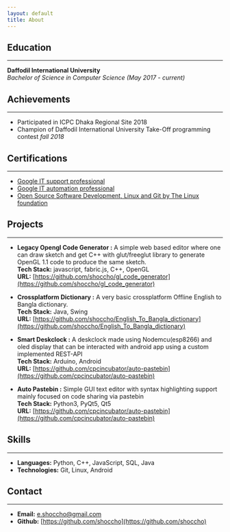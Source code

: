 ```yaml
---
layout: default
title: About
---
```


## **Education**
---
**Daffodil International University** <br />
*Bachelor of Science in Computer Science (May 2017 - current)* <br />


## **Achievements**
---
* Participated in ICPC Dhaka Regional Site 2018
* Champion of Daffodil International University Take-Off programming contest *fall 2018*

## **Certifications**
---
* [Google IT support professional](https://coursera.org/share/2261e7200fa3c2c724c0f16ee232af3f)
* [Google IT automation professional](https://coursera.org/share/327661b12ac88e6988416749b7b561b3)
* [Open Source Software Development, Linux and Git by The Linux foundation](https://coursera.org/share/901943015a3ff177243869d5c072f771)

## **Projects**
---


* **Legacy Opengl Code Generator :** A simple web based editor where one can draw sketch and get C++ with glut/freeglut library to generate OpenGL 1.1 code to produce the same sketch. <br />
**Tech Stack:** javascript, fabric.js, C++, OpenGL  <br />
**URL:** [https://github.com/shoccho/gl_code_generator](https://github.com/shoccho/gl_code_generator) 


* **Crossplatform Dictionary :** A very basic crossplatform Offline English to Bangla dictionary.  <br />
**Tech Stack:** Java, Swing  <br />
**URL:** [https://github.com/shoccho/English_To_Bangla_dictionary](https://github.com/shoccho/English_To_Bangla_dictionary) 

* **Smart Deskclock :** A deskclock made using Nodemcu(esp8266) and oled display that can be interacted with android app using a custom implemented REST-API<br />
**Tech Stack:** Arduino, Android  <br />
**URL:** [https://github.com/cpcincubator/auto-pastebin](https://github.com/cpcincubator/auto-pastebin) 

* **Auto Pastebin :** Simple GUI text editor with syntax highlighting support mainly focused on code sharing via pastebin <br />
**Tech Stack:** Python3, PyQt5, Qt5  <br />
**URL:** [https://github.com/cpcincubator/auto-pastebin](https://github.com/cpcincubator/auto-pastebin) 


## **Skills**
---
* **Languages:** Python, C++, JavaScript, SQL, Java
* **Technologies:** Git, Linux, Android

## **Contact**
---
* **Email:** e.shoccho@gmail.com
* **Github:** [https://github.com/shoccho](https://github.com/shoccho)